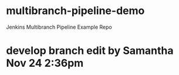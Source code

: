# multibranch-pipeline-demo
Jenkins Multibranch Pipeline Example Repo 
# develop branch edit by Samantha Nov 24 2:36pm
